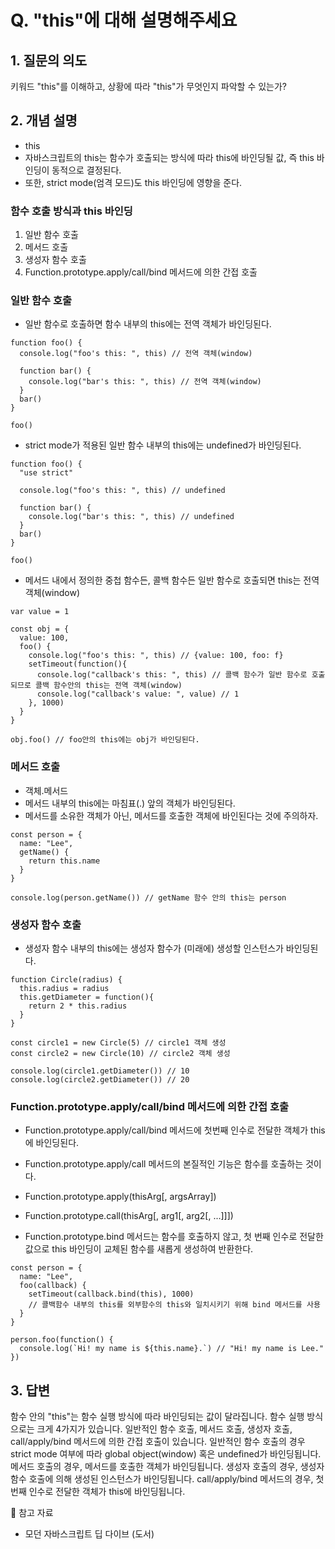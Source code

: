 # Q. "this"에 대해 설명해주세요

## 1. 질문의 의도
키워드 "this"를 이해하고, 상황에 따라 "this"가 무엇인지 파악할 수 있는가?

## 2. 개념 설명

- this
- 자바스크립트의 this는 함수가 호출되는 방식에 따라 this에 바인딩될 값, 즉 this 바인딩이 동적으로 결정된다.  
- 또한, strict mode(엄격 모드)도 this 바인딩에 영향을 준다. 

### 함수 호출 방식과 this 바인딩
1. 일반 함수 호출
2. 메서드 호출
3. 생성자 함수 호출
4. Function.prototype.apply/call/bind 메서드에 의한 간접 호출

### 일반 함수 호출

- 일반 함수로 호출하면 함수 내부의 this에는 전역 객체가 바인딩된다.
```
function foo() {
  console.log("foo's this: ", this) // 전역 객체(window)
  
  function bar() {
    console.log("bar's this: ", this) // 전역 객체(window)
  }
  bar()
}

foo()
```
- strict mode가 적용된 일반 함수 내부의 this에는 undefined가 바인딩된다.
```
function foo() {
  "use strict"
  
  console.log("foo's this: ", this) // undefined
  
  function bar() {
    console.log("bar's this: ", this) // undefined
  }
  bar()
}

foo()
```
- 메서드 내에서 정의한 중첩 함수든, 콜백 함수든 일반 함수로 호출되면 this는 전역 객체(window)
```
var value = 1

const obj = {
  value: 100,
  foo() {
    console.log("foo's this: ", this) // {value: 100, foo: f}
    setTimeout(function(){
      console.log("callback's this: ", this) // 콜백 함수가 일반 함수로 호출되므로 콜백 함수안의 this는 전역 객체(window)
      console.log("callback's value: ", value) // 1
    }, 1000)
  }
}

obj.foo() // foo안의 this에는 obj가 바인딩된다.
```

### 메서드 호출

- 객체.메서드
- 메서드 내부의 this에는 마침표(.) 앞의 객체가 바인딩된다.
- 메서드를 소유한 객체가 아닌, 메서드를 호출한 객체에 바인된다는 것에 주의하자. 

```
const person = {
  name: "Lee",
  getName() {
    return this.name
  }
}

console.log(person.getName()) // getName 함수 안의 this는 person
```

### 생성자 함수 호출

- 생성자 함수 내부의 this에는 생성자 함수가 (미래에) 생성할 인스턴스가 바인딩된다.
```
function Circle(radius) {
  this.radius = radius
  this.getDiameter = function(){
    return 2 * this.radius
  }
}

const circle1 = new Circle(5) // circle1 객체 생성
const circle2 = new Circle(10) // circle2 객체 생성

console.log(circle1.getDiameter()) // 10
console.log(circle2.getDiameter()) // 20
```

### Function.prototype.apply/call/bind 메서드에 의한 간접 호출

- Function.prototype.apply/call/bind 메서드에 첫번째 인수로 전달한 객체가 this에 바인딩된다.

- Function.prototype.apply/call 메서드의 본질적인 기능은 함수를 호출하는 것이다.
- Function.prototype.apply(thisArg[, argsArray])
- Function.prototype.call(thisArg[, arg1[, arg2[, ...]]])

- Function.prototype.bind 메서드는 함수를 호출하지 않고, 첫 번째 인수로 전달한 값으로 this 바인딩이 교체된 함수를 새롭게 생성하여 반환한다.
```
const person = {
  name: "Lee",
  foo(callback) {
    setTimeout(callback.bind(this), 1000) 
    // 콜백함수 내부의 this를 외부함수의 this와 일치시키기 위해 bind 메서드를 사용
  }
}

person.foo(function() {
  console.log(`Hi! my name is ${this.name}.`) // "Hi! my name is Lee."
})

```

## 3. 답변
함수 안의 "this"는 함수 실행 방식에 따라 바인딩되는 값이 달라집니다. 함수 실행 방식으로는 크게 4가지가 있습니다.
일반적인 함수 호출, 메서드 호출, 생성자 호출, call/apply/bind 메서드에 의한 간접 호출이 있습니다.
일반적인 함수 호출의 경우 strict mode 여부에 따라 global object(window) 혹은 undefined가 바인딩됩니다.
메서드 호출의 경우, 메서드를 호출한 객체가 바인딩됩니다.
생성자 호출의 경우, 생성자 함수 호출에 의해 생성된 인스턴스가 바인딩됩니다.
call/apply/bind 메서드의 경우, 첫번째 인수로 전달한 객체가 this에 바인딩됩니다.

🔗 참고 자료
- 모던 자바스크립트 딥 다이브 (도서)
